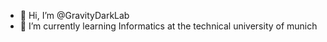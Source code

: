 - 👋 Hi, I’m @GravityDarkLab
- 🌱 I’m currently learning Informatics at the technical university of munich
<!---
GravityDarkLab/GravityDarkLab is a ✨ special ✨ repository because its `README.md` (this file) appears on your GitHub profile.
You can click the Preview link to take a look at your changes.
--->
